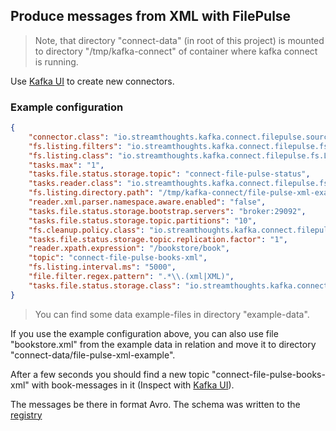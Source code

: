 ## Produce messages from XML with FilePulse

> Note, that directory "connect-data" (in root of this project) is mounted to
> directory "/tmp/kafka-connect" of container where kafka connect is running.

Use [Kafka UI](http://localhost:8080/ui/clusters/local/connectors) to create new connectors.

### Example configuration

```json
{
	"connector.class": "io.streamthoughts.kafka.connect.filepulse.source.FilePulseSourceConnector",
	"fs.listing.filters": "io.streamthoughts.kafka.connect.filepulse.fs.filter.RegexFileListFilter",
	"fs.listing.class": "io.streamthoughts.kafka.connect.filepulse.fs.LocalFSDirectoryListing",
	"tasks.max": "1",
	"tasks.file.status.storage.topic": "connect-file-pulse-status",
	"tasks.reader.class": "io.streamthoughts.kafka.connect.filepulse.fs.reader.LocalXMLFileInputReader",
	"fs.listing.directory.path": "/tmp/kafka-connect/file-pulse-xml-example/",
	"reader.xml.parser.namespace.aware.enabled": "false",
	"tasks.file.status.storage.bootstrap.servers": "broker:29092",
	"tasks.file.status.storage.topic.partitions": "10",
	"fs.cleanup.policy.class": "io.streamthoughts.kafka.connect.filepulse.fs.clean.DeleteCleanupPolicy",
	"tasks.file.status.storage.topic.replication.factor": "1",
	"reader.xpath.expression": "/bookstore/book",
	"topic": "connect-file-pulse-books-xml",
	"fs.listing.interval.ms": "5000",
	"file.filter.regex.pattern": ".*\\.(xml|XML)",
	"tasks.file.status.storage.class": "io.streamthoughts.kafka.connect.filepulse.state.KafkaFileObjectStateBackingStore"
}
```

> You can find some data example-files in directory "example-data".

If you use the example configuration above, you can also use file "bookstore.xml"
from the example data in relation and move it to directory "connect-data/file-pulse-xml-example".

After a few seconds you should find a new topic "connect-file-pulse-books-xml" with book-messages
in it (Inspect with [Kafka UI](http://localhost:8080/ui/clusters/local/topics)).

The messages be there in format Avro. The schema was written to the
[registry](http://localhost:8080/ui/clusters/local/schemas/connect-file-pulse-books-xml-value)